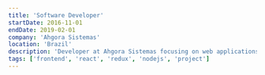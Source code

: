 ```yaml
---
title: 'Software Developer'
startDate: 2016-11-01
endDate: 2019-02-01
company: 'Ahgora Sistemas'
location: 'Brazil'
description: 'Developer at Ahgora Sistemas focusing on web applications using React, Redux, and Node.js'
tags: ['frontend', 'react', 'redux', 'nodejs', 'project']
---
```

